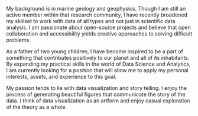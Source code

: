 My background is in marine geology and geophysics. Though I am still an active member within that research community, I have recently broadened my skillset to work with data of all types and not just in scientific data analysis. I am passionate about open-source projects and believe that open collaboration and accessibility yields creative approaches to solving difficult problems. 

As a father of two young children, I have become inspired to be a part of something that contributes positively to our planet and all of its inhabitants. By expanding my practical skills in the world of Data Science and Analytics, I am currently looking for a position that will allow me to apply my personal interests, assets, and experience to this goal.

My passion tends to lie with data visualization and story telling. I enjoy the process of generating beautiful figures that communicate the story of the data. I think of data visualization as an artform and enjoy casual exploration of the theory as a whole.
